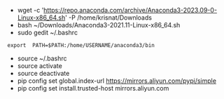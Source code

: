 * wget -c 'https://repo.anaconda.com/archive/Anaconda3-2023.09-0-Linux-x86_64.sh' -P /home/krisnat/Downloads
* bash ~/Downloads/Anaconda3-2021.11-Linux-x86_64.sh
* sudo gedit ~/.bashrc
```
export  PATH=$PATH:/home/USERNAME/anaconda3/bin
```
* source ~/.bashrc
* source activate
* source deactivate
* pip config set global.index-url https://mirrors.aliyun.com/pypi/simple
* pip config set install.trusted-host mirrors.aliyun.com


